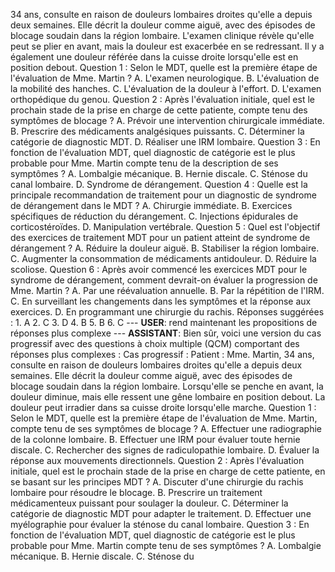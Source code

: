 34 ans, consulte en raison de douleurs lombaires droites qu'elle a depuis deux semaines. Elle décrit la douleur comme aiguë, avec des épisodes de blocage soudain dans la région lombaire. L'examen clinique révèle qu'elle peut se plier en avant, mais la douleur est exacerbée en se redressant. Il y a également une douleur référée dans la cuisse droite lorsqu'elle est en position debout. Question 1 : Selon le MDT, quelle est la première étape de l'évaluation de Mme. Martin ? A. L'examen neurologique. B. L'évaluation de la mobilité des hanches. C. L'évaluation de la douleur à l'effort. D. L'examen orthopédique du genou. Question 2 : Après l'évaluation initiale, quel est le prochain stade de la prise en charge de cette patiente, compte tenu des symptômes de blocage ? A. Prévoir une intervention chirurgicale immédiate. B. Prescrire des médicaments analgésiques puissants. C. Déterminer la catégorie de diagnostic MDT. D. Réaliser une IRM lombaire. Question 3 : En fonction de l'évaluation MDT, quel diagnostic de catégorie est le plus probable pour Mme. Martin compte tenu de la description de ses symptômes ? A. Lombalgie mécanique. B. Hernie discale. C. Sténose du canal lombaire. D. Syndrome de dérangement. Question 4 : Quelle est la principale recommandation de traitement pour un diagnostic de syndrome de dérangement dans le MDT ? A. Chirurgie immédiate. B. Exercices spécifiques de réduction du dérangement. C. Injections épidurales de corticostéroïdes. D. Manipulation vertébrale. Question 5 : Quel est l'objectif des exercices de traitement MDT pour un patient atteint de syndrome de dérangement ? A. Réduire la douleur aiguë. B. Stabiliser la région lombaire. C. Augmenter la consommation de médicaments antidouleur. D. Réduire la scoliose. Question 6 : Après avoir commencé les exercices MDT pour le syndrome de dérangement, comment devrait-on évaluer la progression de Mme. Martin ? A. Par une réévaluation annuelle. B. Par la répétition de l'IRM. C. En surveillant les changements dans les symptômes et la réponse aux exercices. D. En programmant une chirurgie du rachis. Réponses suggérées : 1. A 2. C 3. D 4. B 5. B 6. C --- **USER**: rend maintenant les propositions de réponses plus complexe --- **ASSISTANT**: Bien sûr, voici une version du cas progressif avec des questions à choix multiple (QCM) comportant des réponses plus complexes : Cas progressif : Patient : Mme. Martin, 34 ans, consulte en raison de douleurs lombaires droites qu'elle a depuis deux semaines. Elle décrit la douleur comme aiguë, avec des épisodes de blocage soudain dans la région lombaire. Lorsqu'elle se penche en avant, la douleur diminue, mais elle ressent une gêne lombaire en position debout. La douleur peut irradier dans sa cuisse droite lorsqu'elle marche. Question 1 : Selon le MDT, quelle est la première étape de l'évaluation de Mme. Martin, compte tenu de ses symptômes de blocage ? A. Effectuer une radiographie de la colonne lombaire. B. Effectuer une IRM pour évaluer toute hernie discale. C. Rechercher des signes de radiculopathie lombaire. D. Évaluer la réponse aux mouvements directionnels. Question 2 : Après l'évaluation initiale, quel est le prochain stade de la prise en charge de cette patiente, en se basant sur les principes MDT ? A. Discuter d'une chirurgie du rachis lombaire pour résoudre le blocage. B. Prescrire un traitement médicamenteux puissant pour soulager la douleur. C. Déterminer la catégorie de diagnostic MDT pour adapter le traitement. D. Effectuer une myélographie pour évaluer la sténose du canal lombaire. Question 3 : En fonction de l'évaluation MDT, quel diagnostic de catégorie est le plus probable pour Mme. Martin compte tenu de ses symptômes ? A. Lombalgie mécanique. B. Hernie discale. C. Sténose du